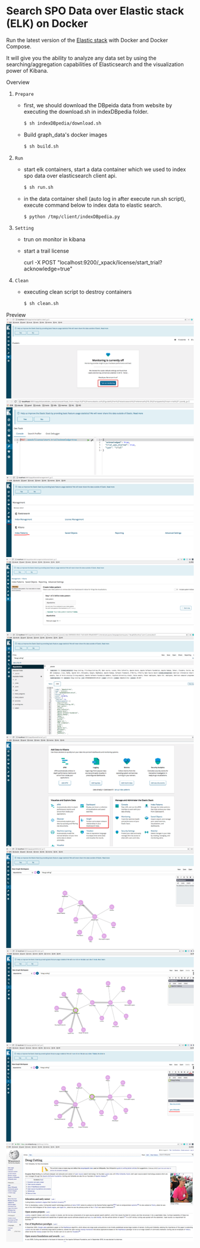# Search SPO Data over Elastic stack (ELK) on Docker


Run the latest version of the [Elastic stack](https://www.elastic.co/elk-stack) with Docker and Docker Compose.

It will give you the ability to analyze any data set by using the searching/aggregation capabilities of Elasticsearch
and the visualization power of Kibana.

Overview

1. `Prepare`
    * first, we should download the DBpeida data from website by executing the download.sh in indexDBpedia folder.
      ```bash
      $ sh indexDBpedia/download.sh
      ```
    * Build graph_data's docker images
      ```bash
      $ sh build.sh
      ```
2. `Run`  
    * start elk containers, start a data container which we used to index spo data over elasticsearch client api. 
      ```bash
      $ sh run.sh
      ```
    * in the data container shell (auto log in after execute run.sh script), execute command below to index data to elastic search.
      ```bash
      $ python /tmp/client/indexDBpedia.py
      ```
3. `Setting` 
    * trun on monitor in kibana
    * start a trail license
    
      curl -X POST "localhost:9200/_xpack/license/start_trial?acknowledge=true"


4. `Clean` 
    * executing clean script to destroy containers
      ```bash
      $ sh clean.sh
      ```
Preview
![image](https://github.com/marsfun/elk-graphsearch/blob/master/_img/trun_on_monitor.png)
![image](https://github.com/marsfun/elk-graphsearch/blob/master/_img/start_trial.png)
![image](https://github.com/marsfun/elk-graphsearch/blob/master/_img/set_a_index_pattern.png)
![image](https://github.com/marsfun/elk-graphsearch/blob/master/_img/set_dbpedialinks_pattern.png)
![image](https://github.com/marsfun/elk-graphsearch/blob/master/_img/search_person.png)
![image](https://github.com/marsfun/elk-graphsearch/blob/master/_img/go_into_graph.png)
![image](https://github.com/marsfun/elk-graphsearch/blob/master/_img/search_person_related.png)
![image](https://github.com/marsfun/elk-graphsearch/blob/master/_img/drilldown_a_related_entity.png)
![image](https://github.com/marsfun/elk-graphsearch/blob/master/_img/drilldown_to_wiki.png)
![image](https://github.com/marsfun/elk-graphsearch/blob/master/_img/drilldown_to_wiki_result.png)






